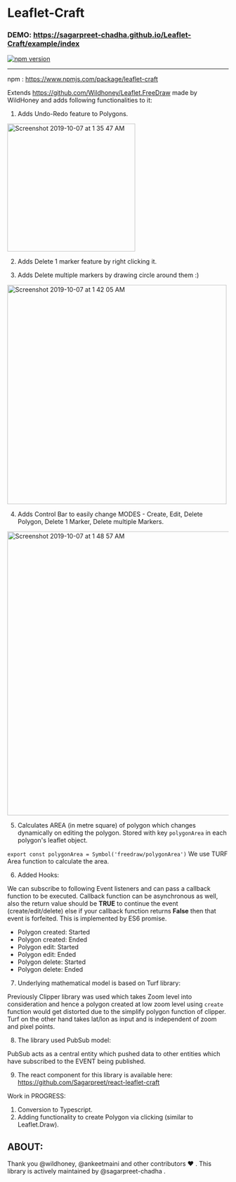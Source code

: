 # Leaflet-Craft 

### DEMO: https://sagarpreet-chadha.github.io/Leaflet-Craft/example/index
[![npm version](https://badge.fury.io/js/leaflet-craft.svg)](https://badge.fury.io/js/leaflet-craft)

----

npm : https://www.npmjs.com/package/leaflet-craft

Extends https://github.com/Wildhoney/Leaflet.FreeDraw made by WildHoney and adds following functionalities to it:

1. Adds Undo-Redo feature to Polygons.

<img width="291" alt="Screenshot 2019-10-07 at 1 35 47 AM" src="https://user-images.githubusercontent.com/14952645/66275099-ebcdf480-e8a2-11e9-8b19-3b2654e1c1c7.png">

2. Adds Delete 1 marker feature by right clicking it.

3. Adds Delete multiple markers by drawing circle around them :)

<img width="499" alt="Screenshot 2019-10-07 at 1 42 05 AM" src="https://user-images.githubusercontent.com/14952645/66275181-c7264c80-e8a3-11e9-854c-6e7833449fba.png">


4. Adds Control Bar to easily change MODES - Create, Edit, Delete Polygon, Delete 1 Marker, Delete multiple Markers.


<img width="646" alt="Screenshot 2019-10-07 at 1 48 57 AM" src="https://user-images.githubusercontent.com/14952645/66275285-a7dbef00-e8a4-11e9-80ff-5c1dc2193efb.png">


5. Calculates AREA (in metre square) of polygon which changes dynamically on editing the polygon. Stored with key `polygonArea` in each polygon's leaflet object. 

`export const polygonArea = Symbol('freedraw/polygonArea')`
We use TURF Area function to calculate the area.

6. Added Hooks:

We can subscribe to following Event listeners and can pass a callback function to be executed. Callback function can be asynchronous as well, also the return value should be **TRUE** to continue the event (create/edit/delete) else if your callback function returns **False** then that event is forfeited. 
This is implemented by ES6 promise.

* Polygon created: Started
* Polygon created: Ended
* Polygon edit: Started
* Polygon edit: Ended
* Polygon delete: Started
* Polygon delete: Ended

7. Underlying mathematical model is based on Turf library:

Previously Clipper library was used which takes Zoom level into consideration and hence a polygon created at low zoom level using `create` function would get distorted due to the simplify polygon function of clipper. 
Turf on the other hand takes lat/lon as input and is independent of zoom and pixel points.

8. The library used PubSub model:

PubSub acts as a central entity which pushed data to other entities which have subscribed to the EVENT being published.

9. The react component for this library is available here: https://github.com/Sagarpreet/react-leaflet-craft

Work in PROGRESS: 

1. Conversion to Typescript.
2. Adding functionality to create Polygon via clicking (similar to Leaflet.Draw).



## ABOUT: 

Thank you @wildhoney, @ankeetmaini and other contributors :heart: . This library is actively maintained by @sagarpreet-chadha .

